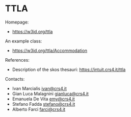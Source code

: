 TTLA
===

Homepage:
* https://w3id.org/ttla

An example class:
* https://w3id.org/ttla/Accommodation

References:
* Description of the skos thesauri: https://intuit.crs4.it/ttla

Contacts:
* Ivan Marcialis <ivan@crs4.it>
* Gian Luca Malagnini <gianluca@crs4.it>
* Emanuela De Vita <emy@crs4.it>
* Stefano Fadda <stefano@crs4.it>
* Alberto Farci <farci@crs4.it>
